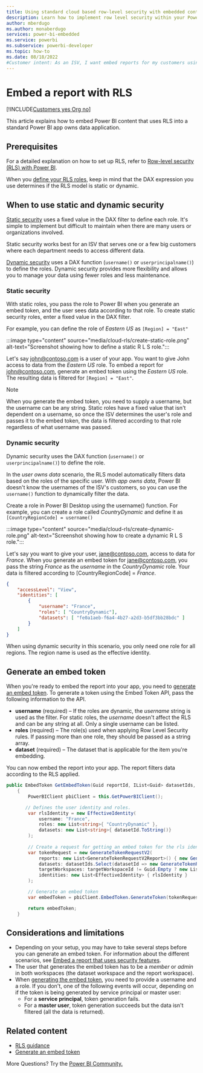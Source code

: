 ```yaml
---
title: Using standard cloud based row-level security with embedded content in Power BI embedded analytics
description: Learn how to implement row level security within your Power BI cloud application.
author: mberdugo
ms.author: monaberdugo
services: power-bi-embedded
ms.service: powerbi
ms.subservice: powerbi-developer
ms.topic: how-to
ms.date: 08/18/2022
#Customer intent: As an ISV, I want embed reports for my customers using RLS to protect sensitive data and adhere to compliance rules for data security.
---
```


# Embed a report with RLS

[!INCLUDE[Customers yes Org no](../../includes/applies-embedded-app-yes-user-no.md)]

This article explains how to embed Power BI content that uses RLS into a standard Power BI app owns data application.

## Prerequisites

For a detailed explanation on how to set up RLS, refer to [Row-level security (RLS) with Power BI](/power-bi/enterprise/service-admin-rls).

When you [define your RLS roles](/power-bi/enterprise/service-admin-rls#define-roles-and-rules-in-power-bi-desktop), keep in mind that the DAX expression you use determines if the RLS model is static or dynamic.

## When to use static and dynamic security

[Static security](#static-security) uses a fixed value in the DAX filter to define each role. It's simple to implement but difficult to maintain when there are many users or organizations involved.

Static security works best for an ISV that serves one or a few big customers where each department needs to access different data.

[Dynamic security](#dynamic-security) uses a DAX function (`username()` or `userprincipalname()`) to define the roles. Dynamic security provides more flexibility and allows you to manage your data using fewer roles and less maintenance.

### Static security

With static roles, you pass the role to Power BI when you generate an embed token, and the user sees data according to that role.
To create static security roles, enter a fixed value in the DAX filter.

For example, you can define the role of *Eastern US* as `[Region] = "East"`

:::image type="content" source="media/cloud-rls/create-static-role.png" alt-text="Screenshot showing how to define a static R L S role.":::

Let's say john@contoso.com is a user of your app. You want to give John access to data from the *Eastern US* role. To embed a report for john@contoso.com, generate an embed token using the *Eastern US* role. The resulting data is filtered for `[Region] = "East"`.

> [!NOTE]
> When you generate the embed token, you need to supply a username, but the username can be any string. Static roles have a fixed value that isn't dependent on a username, so once the ISV determines the user's role and passes it to the embed token, the data is filtered according to that role regardless of what username was passed.

### Dynamic security

Dynamic security uses the DAX function (`username()` or `userprincipalname()`) to define the role.

In the *user owns data* scenario, the RLS model automatically filters data based on the roles of the specific user.
With *app owns data*, Power BI doesn't know the usernames of the ISV's customers, so you can use the `username()` function to dynamically filter the data.

Create a role in Power BI Desktop using the username() function. For example, you can create a role called *CountryDynamic* and define it as `[CountryRegionCode] = username()`

:::image type="content" source="media/cloud-rls/create-dynamic-role.png" alt-text="Screenshot showing how to create a dynamic R L S role.":::

Let's say you want to give your user, jane@contoso.com, access to data for *France*. When you generate an embed token for jane@contoso.com, you pass the string *France* as the *username* in the *CountryDynamic* role. Your data is filtered according to [CountryRegionCode] = *France*.

```json
{
    "accessLevel": "View",
    "identities": [
        {
            "username": "France",
            "roles": [ "CountryDynamic"],
            "datasets": [ "fe0a1aeb-f6a4-4b27-a2d3-b5df3bb28bdc" ]
        }
    ]
}
```

When using dynamic security in this scenario, you only need one role for all regions. The region name is used as the effective identity.

## Generate an embed token

When you're ready to embed the report into your app, you need to [generate an embed token](generate-embed-token.md#row-level-security).
To generate a token using the Embed Token API, pass the following information to the API.

* **username** (required) – If the roles are dynamic, the *username* string is used as the filter. For static roles, the *username* doesn't affect the RLS and can be any string at all. Only a single username can be listed.
* **roles** (required) – The role(s) used when applying Row Level Security rules. If passing more than one role, they should be passed as a string array.
* **dataset** (required) – The dataset that is applicable for the item you're embedding.

You can now embed the report into your app. The report filters data according to the RLS applied.

```csharp
public EmbedToken GetEmbedToken(Guid reportId, IList<Guid> datasetIds, [Optional] Guid targetWorkspaceId)
    {
        PowerBIClient pbiClient = this.GetPowerBIClient();

       // Defines the user identity and roles.
        var rlsIdentity = new EffectiveIdentity(
            username: "France",
            roles: new List<string>{ "CountryDynamic" },
            datasets: new List<string>{ datasetId.ToString()}
        );
       
        // Create a request for getting an embed token for the rls identity defined above
        var tokenRequest = new GenerateTokenRequestV2(
            reports: new List<GenerateTokenRequestV2Report>() { new GenerateTokenRequestV2Report(reportId) },
            datasets: datasetIds.Select(datasetId => new GenerateTokenRequestV2Dataset(datasetId.ToString())).ToList(),
            targetWorkspaces: targetWorkspaceId != Guid.Empty ? new List<GenerateTokenRequestV2TargetWorkspace>() { new GenerateTokenRequestV2TargetWorkspace(targetWorkspaceId) } : null,
            identities: new List<EffectiveIdentity> { rlsIdentity }
        );

        // Generate an embed token
        var embedToken = pbiClient.EmbedToken.GenerateToken(tokenRequest);

        return embedToken;
    }
```

## Considerations and limitations

* Depending on your setup, you may have to take several steps before you can generate an embed token. For information about the different scenarios, see [Embed a report that uses security features](./embedded-row-level-security.md#embed-a-report-that-uses-security-features).
* The user that generates the embed token has to be a *member* or *admin* in both workspaces (the dataset workspace and the report workspace).
* When [generating the embed token](generate-embed-token.md), you need to provide a username and a role. If you don't, one of the following events will occur, depending on if the token is being generated by service principal or master user:
  * For a **service principal**, token generation fails.
  * For a **master user**, token generation succeeds but the data isn't filtered (all the data is returned).

## Related content

* [RLS guidance](../../guidance/rls-guidance.md)
* [Generate an embed token](generate-embed-token.md)

More Questions? Try the [Power BI Community.](https://community.powerbi.com/)
